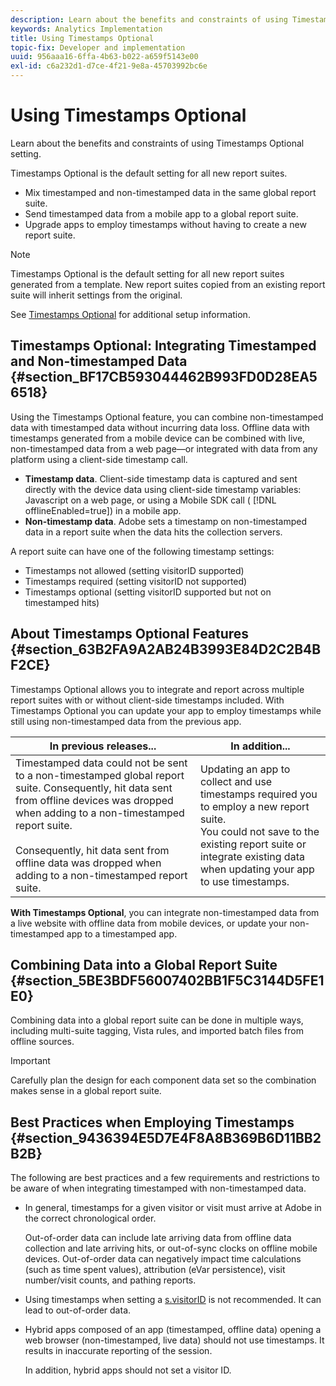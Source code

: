 ```yaml
---
description: Learn about the benefits and constraints of using Timestamps Optional setting.
keywords: Analytics Implementation
title: Using Timestamps Optional
topic-fix: Developer and implementation
uuid: 956aaa16-6ffa-4b63-b022-a659f5143e00
exl-id: c6a232d1-d7ce-4f21-9e8a-45703992bc6e
---
```

# Using Timestamps Optional

Learn about the benefits and constraints of using Timestamps Optional setting.

Timestamps Optional is the default setting for all new report suites.

* Mix timestamped and non-timestamped data in the same global report suite.
* Send timestamped data from a mobile app to a global report suite.
* Upgrade apps to employ timestamps without having to create a new report suite.

>[!NOTE]
>
>Timestamps Optional is the default setting for all new report suites generated from a template. New report suites copied from an existing report suite will inherit settings from the original.

See [Timestamps Optional](https://docs.adobe.com/content/help/en/analytics/admin/admin-tools/timestamp-optional.html) for additional setup information.

## Timestamps Optional: Integrating Timestamped and Non-timestamped Data {#section_BF17CB593044462B993FD0D28EA56518}

Using the Timestamps Optional feature, you can combine non-timestamped data with timestamped data without incurring data loss. Offline data with timestamps generated from a mobile device can be combined with live, non-timestamped data from a web page—or integrated with data from any platform using a client-side timestamp call.

* **Timestamp data**. Client-side timestamp data is captured and sent directly with the device data using client-side timestamp variables: Javascript on a web page, or using a Mobile SDK call ( [!DNL offlineEnabled=true]) in a mobile app.
* **Non-timestamp data**. Adobe sets a timestamp on non-timestamped data in a report suite when the data hits the collection servers.


A report suite can have one of the following timestamp settings:

* Timestamps not allowed (setting visitorID supported)
* Timestamps required (setting visitorID not supported)
* Timestamps optional (setting visitorID supported but not on timestamped hits)

## About Timestamps Optional Features {#section_63B2FA9A2AB24B3993E84D2C2B4BF2CE}

Timestamps Optional allows you to integrate and report across multiple report suites with or without client-side timestamps included. With Timestamps Optional you can update your app to employ timestamps while still using non-timestamped data from the previous app.

|In previous releases...|In addition...|
|--- |--- |
|Timestamped data could not be sent to a non-timestamped global report suite. Consequently, hit data sent from offline devices was dropped when adding to a non-timestamped report suite. <br/><br/>Consequently, hit data sent from offline data was dropped when adding to a non-timestamped report suite.|Updating an app to collect and use timestamps required you to employ a new report suite. <br/>You could not save to the existing report suite or integrate existing data when updating your app to use timestamps.|

**With Timestamps Optional**, you can integrate non-timestamped data from a live website with offline data from mobile devices, or update your non-timestamped app to a timestamped app.

## Combining Data into a Global Report Suite {#section_5BE3BDF56007402BB1F5C3144D5FE1E0}

Combining data into a global report suite can be done in multiple ways, including multi-suite tagging, Vista rules, and imported batch files from offline sources.

>[!IMPORTANT]
>
>Carefully plan the design for each component data set so the combination makes sense in a global report suite.

## Best Practices when Employing Timestamps {#section_9436394E5D7E4F8A8B369B6D11BB2B2B}

The following are best practices and a few requirements and restrictions to be aware of when integrating timestamped with non-timestamped data.

* In general, timestamps for a given visitor or visit must arrive at Adobe in the correct chronological order.

  Out-of-order data can include late arriving data from offline data collection and late arriving hits, or out-of-sync clocks on offline mobile devices. Out-of-order data can negatively impact time calculations (such as time spent values), attribution (eVar persistence), visit number/visit counts, and pathing reports.

* Using timestamps when setting a [s.visitorID](https://docs.adobe.com/content/help/en/analytics/technotes/visitor-identification.html) is not recommended. It can lead to out-of-order data.

* Hybrid apps composed of an app (timestamped, offline data) opening a web browser (non-timestamped, live data) should not use timestamps. It results in inaccurate reporting of the session.

  In addition, hybrid apps should not set a visitor ID.
